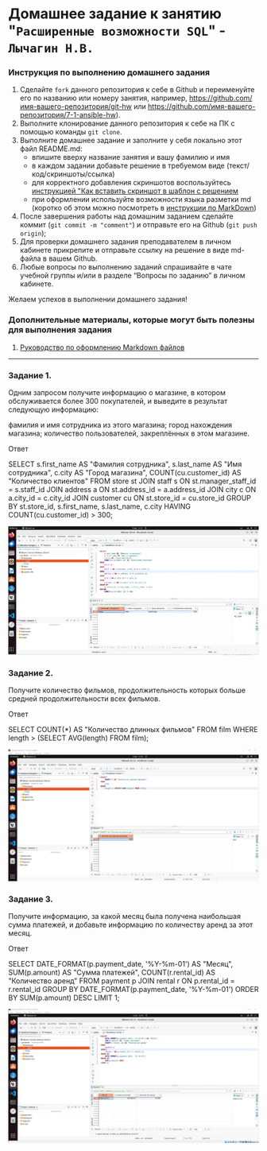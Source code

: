 # Домашнее задание к занятию "`Расширенные возможности SQL`" - `Лычагин Н.В.`


### Инструкция по выполнению домашнего задания

   1. Сделайте `fork` данного репозитория к себе в Github и переименуйте его по названию или номеру занятия, например, https://github.com/имя-вашего-репозитория/git-hw или  https://github.com/имя-вашего-репозитория/7-1-ansible-hw).
   2. Выполните клонирование данного репозитория к себе на ПК с помощью команды `git clone`.
   3. Выполните домашнее задание и заполните у себя локально этот файл README.md:
      - впишите вверху название занятия и вашу фамилию и имя
      - в каждом задании добавьте решение в требуемом виде (текст/код/скриншоты/ссылка)
      - для корректного добавления скриншотов воспользуйтесь [инструкцией "Как вставить скриншот в шаблон с решением](https://github.com/netology-code/sys-pattern-homework/blob/main/screen-instruction.md)
      - при оформлении используйте возможности языка разметки md (коротко об этом можно посмотреть в [инструкции  по MarkDown](https://github.com/netology-code/sys-pattern-homework/blob/main/md-instruction.md))
   4. После завершения работы над домашним заданием сделайте коммит (`git commit -m "comment"`) и отправьте его на Github (`git push origin`);
   5. Для проверки домашнего задания преподавателем в личном кабинете прикрепите и отправьте ссылку на решение в виде md-файла в вашем Github.
   6. Любые вопросы по выполнению заданий спрашивайте в чате учебной группы и/или в разделе “Вопросы по заданию” в личном кабинете.
   
Желаем успехов в выполнении домашнего задания!
   
### Дополнительные материалы, которые могут быть полезны для выполнения задания

1. [Руководство по оформлению Markdown файлов](https://gist.github.com/Jekins/2bf2d0638163f1294637#Code)

---

### Задание 1. 

Одним запросом получите информацию о магазине, в котором обслуживается более 300 покупателей, и выведите в результат следующую информацию:

фамилия и имя сотрудника из этого магазина;
город нахождения магазина;
количество пользователей, закреплённых в этом магазине.

Ответ

SELECT 
    s.first_name AS "Фамилия сотрудника",
    s.last_name AS "Имя сотрудника",
    c.city AS "Город магазина",
    COUNT(cu.customer_id) AS "Количество клиентов"
FROM 
    store st
JOIN 
    staff s ON st.manager_staff_id = s.staff_id
JOIN 
    address a ON st.address_id = a.address_id
JOIN 
    city c ON a.city_id = c.city_id
JOIN 
    customer cu ON st.store_id = cu.store_id
GROUP BY 
    st.store_id, s.first_name, s.last_name, c.city
HAVING 
    COUNT(cu.customer_id) > 300;

![alt text](https://github.com/Nikich828/12_4hw/blob/master/1.jpeg)


### Задание 2. 

Получите количество фильмов, продолжительность которых больше средней продолжительности всех фильмов.

Ответ

SELECT 
    COUNT(*) AS "Количество длинных фильмов"
FROM 
    film
WHERE 
    length > (SELECT AVG(length) FROM film);

![alt text](https://github.com/Nikich828/12_4hw/blob/master/2.jpeg)

### Задание 3.

Получите информацию, за какой месяц была получена наибольшая сумма платежей, и добавьте информацию по количеству аренд за этот месяц.

Ответ

SELECT 
    DATE_FORMAT(p.payment_date, '%Y-%m-01') AS "Месяц",
    SUM(p.amount) AS "Сумма платежей",
    COUNT(r.rental_id) AS "Количество аренд"
FROM 
    payment p
JOIN
    rental r ON p.rental_id = r.rental_id
GROUP BY 
    DATE_FORMAT(p.payment_date, '%Y-%m-01')
ORDER BY 
    SUM(p.amount) DESC
LIMIT 1;

![alt text](https://github.com/Nikich828/12_4hw/blob/master/3.jpeg)
